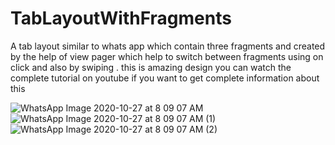 # TabLayoutWithFragments
A tab layout similar to whats app which contain three fragments and created by the help of view pager which help to switch between fragments using on click and also by swiping . this is amazing design you can watch the complete tutorial on youtube if you want to get complete information about this 

![WhatsApp Image 2020-10-27 at 8 09 07 AM](https://user-images.githubusercontent.com/64765400/97381953-73f4b280-1887-11eb-90bd-b5699a6c7c2f.jpeg)
![WhatsApp Image 2020-10-27 at 8 09 07 AM (1)](https://user-images.githubusercontent.com/64765400/97381956-75be7600-1887-11eb-9d87-675773e3499c.jpeg)
![WhatsApp Image 2020-10-27 at 8 09 07 AM (2)](https://user-images.githubusercontent.com/64765400/97381957-76570c80-1887-11eb-858d-db34475c2523.jpeg)
